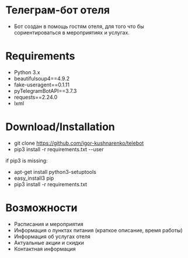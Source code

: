 Телеграм-бот отеля
====
* Бот создан в помощь гостям отеля, для того что бы сориентироваться в мероприятиях и услугах.


Requirements
=====
* Python 3.x
* beautifulsoup4==4.9.2
* fake-useragent==0.1.11
* pyTelegramBotAPI==3.7.3
* requests==2.24.0
* lxml


Download/Installation
====
* git clone https://github.com/igor-kushnarenko/telebot
* pip3 install -r requirements.txt --user

if pip3 is missing:
* apt-get install python3-setuptools
* easy_install3 pip
* pip3 install -r requirements.txt


Возможности
====
* Расписания и мероприятия
* Информация о пунктах питания (краткое описание, время работы)
* Информация об услугах отеля
* Актуальные акции и скидки
* Контактная информация
